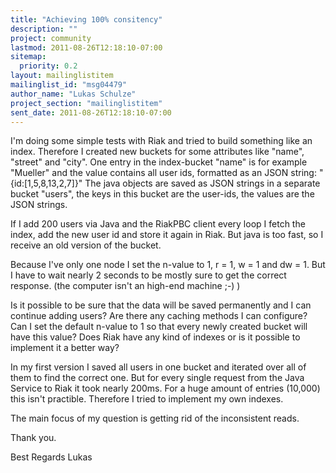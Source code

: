 ```yaml
---
title: "Achieving 100% consitency"
description: ""
project: community
lastmod: 2011-08-26T12:18:10-07:00
sitemap:
  priority: 0.2
layout: mailinglistitem
mailinglist_id: "msg04479"
author_name: "Lukas Schulze"
project_section: "mailinglistitem"
sent_date: 2011-08-26T12:18:10-07:00
---
```



I'm doing some simple tests with Riak and tried to build something like an
index.
Therefore I created new buckets for some attributes like "name", "street"
and "city".
One entry in the index-bucket "name" is for example "Mueller" and the value
contains all user ids, formatted as an JSON string: "{id:[1,5,8,13,2,7]}"
The java objects are saved as JSON strings in a separate bucket "users", the
keys in this bucket are the user-ids, the values are the JSON strings.

If I add 200 users via Java and the RiakPBC client every loop I fetch the
index, add the new user id and store it again in Riak.
But java is too fast, so I receive an old version of the bucket.

Because I've only one node I set the n-value to 1, r = 1, w = 1 and dw = 1.
But I have to wait nearly 2 seconds to be mostly sure to get the correct
response. (the computer isn't an high-end machine ;-) )

Is it possible to be sure that the data will be saved permanently and I can
continue adding users?
Are there any caching methods I can configure?
Can I set the default n-value to 1 so that every newly created bucket will
have this value?
Does Riak have any kind of indexes or is it possible to implement it a
better way?

In my first version I saved all users in one bucket and iterated over all of
them to find the correct one. But for every single request from the Java
Service to Riak it took nearly 200ms. For a huge amount of entries (10,000)
this isn't practible. Therefore I tried to implement my own indexes.

The main focus of my question is getting rid of the inconsistent reads.

Thank you.

Best Regards
Lukas
